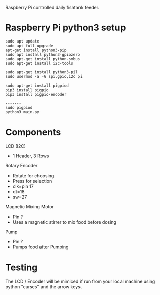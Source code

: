 Raspberry Pi controlled daily fishtank feeder.

# Raspberry Pi python3 setup
```
sudo apt update
sudo apt full-upgrade
apt-get install python3-pip
sudo apt install python3-gpiozero
sudo apt-get install python-smbus
sudo apt-get install i2c-tools

sudo apt-get install python3-pil
sudo usermod -a -G spi,gpio,i2c pi

sudo apt-get install pigpiod
pip3 install pigpio
pip3 install pigpio-encoder

-------
sudo pigpiod
python3 main.py
```

# Components
LCD (I2C)
- 1 Header, 3 Rows

Rotary Encoder
- Rotate for choosing
- Press for selection
- clk=pin 17
- dt=18
- sw=27

Magnetic Mixing Motor
- Pin ?
- Uses a magnetic stirrer to mix food before dosing

Pump
- Pin ?
- Pumps food after Pumping

# Testing
The LCD / Encoder will be mimiced if run from your local machine using
python "curses" and the arrow keys.